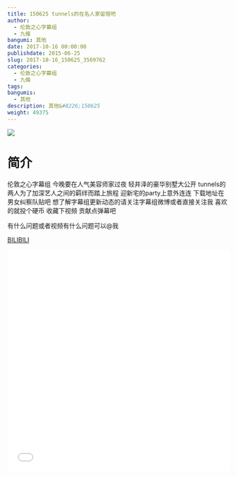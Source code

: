 ```yaml
---
title: 150625 tunnels的在名人家留宿吧
author: 
  - 伦敦之心字幕组
  - 九條
bangumi: 其他
date: 2017-10-16 00:00:00
publishdate: 2015-06-25
slug: 2017-10-16_150625_3569762
categories: 
  - 伦敦之心字幕组
  - 九條
tags: 
bangumis: 
  - 其他
description: 其他&#8226;150625
weight: 49375
---
```


![](https://i.imgur.com/bPOAqpC.jpg)

# 简介  
伦敦之心字幕组 今晚要在人气美容师家过夜 轻井泽的豪华别墅大公开 tunnels的两人为了加深艺人之间的羁绊而踏上旅程 迎新宅的party上意外连连 下载地址在男女纠察队贴吧 想了解字幕组更新动态的请关注字幕组微博或者直接关注我 喜欢的就投个硬币 收藏下视频 贡献点弹幕吧


有什么问题或者视频有什么问题可以@我

  [BILIBILI](https://www.bilibili.com/video/av3569762/)


<div class="vcontainer">  <iframe class='video' src="//www.bilibili.com/html/html5player.html?cid=5690849&aid=3569762" width="100%" height="500" frameborder="0" allowfullscreen="allowfullscreen"></iframe></div>
